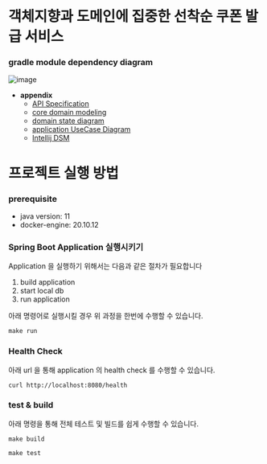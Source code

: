 
# 객체지향과 도메인에 집중한 선착순 쿠폰 발급 서비스

### gradle module dependency diagram

![image](https://user-images.githubusercontent.com/48385288/203355330-aeddfdcf-3d7e-47f8-a281-3fdd2e7cd5f4.png)

- **appendix**
  - [API Specification](https://github.com/dhslrl321/oop-coupon-service/wiki/API-Specification)
  - [core domain modeling](https://github.com/dhslrl321/oop-coupon-service/wiki/domain-modeling)
  - [domain state diagram](https://github.com/dhslrl321/oop-coupon-service/wiki/domain-state-diagram)
  - [application UseCase Diagram](https://github.com/dhslrl321/oop-coupon-service/wiki/usecase-diagram)
  - [Intellij DSM](https://github.com/dhslrl321/oop-coupon-service/wiki/Intellij-DSM-(dependency-structure-Matrix))

# 프로젝트 실행 방법

### prerequisite

- java version: 11
- docker-engine: 20.10.12

### Spring Boot Application 실행시키기

Application 을 실행하기 위해서는 다음과 같은 절차가 필요합니다

1. build application
2. start local db
3. run application

아래 명령어로 실행시킬 경우 위 과정을 한번에 수행할 수 있습니다.

```shell
make run
```

### Health Check

아래 url 을 통해 application 의 health check 를 수행할 수 있습니다.

```shell
curl http://localhost:8080/health
```

### test & build

아래 명령을 통해 전체 테스트 및 빌드를 쉽게 수행할 수 있습니다.

```shell
make build
```

```shell
make test
```
